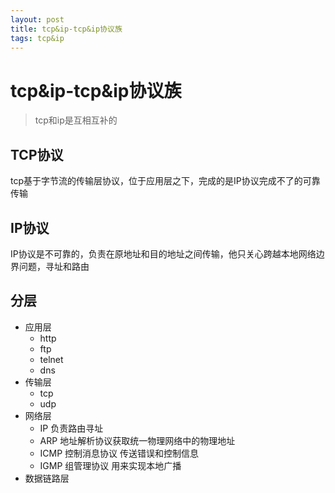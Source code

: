 ```yaml
--- 
layout: post 
title: tcp&ip-tcp&ip协议族 
tags: tcp&ip 
---
```

# tcp&ip-tcp&ip协议族
> tcp和ip是互相互补的

## TCP协议
tcp基于字节流的传输层协议，位于应用层之下，完成的是IP协议完成不了的可靠传输

## IP协议
IP协议是不可靠的，负责在原地址和目的地址之间传输，他只关心跨越本地网络边界问题，寻址和路由

## 分层
* 应用层
    * http 
    * ftp 
    * telnet 
    * dns
* 传输层
    * tcp
    * udp
* 网络层
    * IP 负责路由寻址
    * ARP 地址解析协议获取统一物理网络中的物理地址
    * ICMP 控制消息协议 传送错误和控制信息
    * IGMP 组管理协议 用来实现本地广播
* 数据链路层
